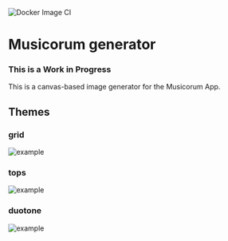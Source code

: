 ![Docker Image CI](https://github.com/musicorum-app/generator/workflows/Docker%20Image%20CI/badge.svg?branch=master)

# Musicorum generator
### **This is a Work in Progress**

This is a canvas-based image generator for the Musicorum App.


## Themes
### grid
![example](https://i.imgur.com/ZwfQtD7.jpg)


### tops
![example](https://i.imgur.com/rj4935v.jpg)


### duotone
![example](https://i.imgur.com/KrWsWc4.png)
